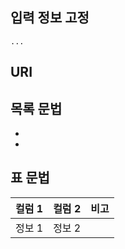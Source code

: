 ## 입력 정보 고정
```
...
```

## URI
[]()

## 목록 문법
- 
- 

## 표 문법
| 컬럼 1 | 컬럼 2 | 비고 |
| -- | -- | -- |
| 정보 1 | 정보 2 |
